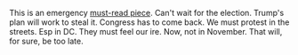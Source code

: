 This is an emergency <a href="https://www.inquirer.com/opinion/commentary/trump-mailboxes-sorters-usps-2020-election-louis-dejoy-20200816.html">must-read piece</a>. Can't wait for the election. Trump's plan will work to steal it. Congress has to come back. We must protest in the streets. Esp in DC. They must feel our ire. Now, not in November. That will, for sure, be too late.
